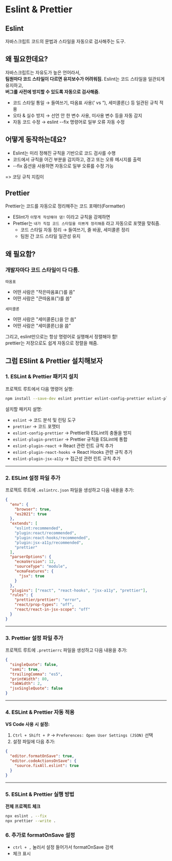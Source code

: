 # Eslint & Prettier

## Eslint

자바스크립트 코드의 문법과 스타일을 자동으로 검사해주는 도구.

## 왜 필요한데요?

자바스크립트는 자유도가 높은 언어라서,  
**팀원마다 코드 스타일이 다르면 유지보수가 어려워짐.**
Eslint는 코드 스타일을 일관되게 유지하고,  
**버그를 사전에 방지할 수 있도록 자동으로 검사해줌.**

- 코드 스타일 통일 → 들여쓰기, 따옴표 사용(‘ vs “), 세미콜론(;) 등 일관된 규칙 적용
- 오타 & 실수 방지 → 선언 안 한 변수 사용, 미사용 변수 등을 자동 감지
- 자동 코드 수정 → eslint --fix 명령어로 일부 오류 자동 수정

## 어떻게 동작하는데요?

- Eslint는 미리 정해진 규칙을 기반으로 코드 검사를 수행
- 코드에서 규칙을 어긴 부분을 감지하고, 경고 또는 오류 메시지를 출력
- --fix 옵션을 사용하면 자동으로 일부 오류를 수정 가능

=> 코딩 규칙 지킴이

## Prettier

Prettier는 코드를 자동으로 정리해주는 코드 포매터(Formatter)

- ESlint가 `이렇게 작성해야 댐!` 이라고 규칙을 강제하면
- Prettier는 `내가 직접 코드 스타일을 이쁘게 정리해줌` 라고 자동으로 포맷을 맞춰줌.
  - 코드 스타일 자동 정리 → 들여쓰기, 줄 바꿈, 세미콜론 정리
  - 팀원 간 코드 스타일 일관성 유지

## 왜 필요함?

### 개발자마다 코드 스타일이 다 다름.

`따옴표`

- 어떤 사람은 "작은따옴표(')를 씀"
- 어떤 사람은 "큰따옴표(")를 씀"

`세미콜론`

- 어떤 사람은 "세미콜론(;)을 안 씀"
- 어떤 사람은 "세미콜론(;)을 씀"

그리고, eslint만으로는 항상 명령어로 실행해서 정렬해야 함!  
prettier는 저장으로도 쉽게 자동으로 정렬을 해줌.

## 그럼 ESlint & Prettier 설치해보자

### 1. ESLint & Prettier 패키지 설치

프로젝트 루트에서 다음 명령어 실행:

```sh
npm install --save-dev eslint prettier eslint-config-prettier eslint-plugin-prettier eslint-plugin-react eslint-plugin-react-hooks eslint-plugin-jsx-a11y
```

설치할 패키지 설명:

- `eslint` → 코드 분석 및 린팅 도구
- `prettier` → 코드 포맷터
- `eslint-config-prettier` → Prettier와 ESLint의 충돌을 방지
- `eslint-plugin-prettier` → Prettier 규칙을 ESLint에 통합
- `eslint-plugin-react` → React 관련 린트 규칙 추가
- `eslint-plugin-react-hooks` → React Hooks 관련 규칙 추가
- `eslint-plugin-jsx-a11y` → 접근성 관련 린트 규칙 추가

---

### 2. ESLint 설정 파일 추가

프로젝트 루트에 `.eslintrc.json` 파일을 생성하고 다음 내용을 추가:

```json
{
  "env": {
    "browser": true,
    "es2021": true
  },
  "extends": [
    "eslint:recommended",
    "plugin:react/recommended",
    "plugin:react-hooks/recommended",
    "plugin:jsx-a11y/recommended",
    "prettier"
  ],
  "parserOptions": {
    "ecmaVersion": 12,
    "sourceType": "module",
    "ecmaFeatures": {
      "jsx": true
    }
  },
  "plugins": ["react", "react-hooks", "jsx-a11y", "prettier"],
  "rules": {
    "prettier/prettier": "error",
    "react/prop-types": "off",
    "react/react-in-jsx-scope": "off"
  }
}
```

---

### 3. Prettier 설정 파일 추가

프로젝트 루트에 `.prettierrc` 파일을 생성하고 다음 내용을 추가:

```json
{
  "singleQuote": false,
  "semi": true,
  "trailingComma": "es5",
  "printWidth": 80,
  "tabWidth": 2,
  "jsxSingleQuote": false
}
```

---

### 4. ESLint & Prettier 자동 적용

**VS Code 사용 시 설정:**

1. `Ctrl + Shift + P` → `Preferences: Open User Settings (JSON)` 선택
2. 설정 파일에 다음 추가:

```json
{
  "editor.formatOnSave": true,
  "editor.codeActionsOnSave": {
    "source.fixAll.eslint": true
  }
}
```

---

### 5. ESLint & Prettier 실행 방법

**전체 프로젝트 체크**

```sh
npx eslint . --fix
npx prettier --write .
```

### 6. 추가로 formatOnSave 설정

- `ctrl + ,` 눌러서 설정 들어가서 formatOnSave 검색
- 체크 표시
